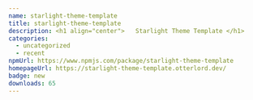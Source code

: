 ```yaml
---
name: starlight-theme-template
title: starlight-theme-template
description: <h1 align="center">   Starlight Theme Template </h1>
categories:
  - uncategorized
  - recent
npmUrl: https://www.npmjs.com/package/starlight-theme-template
homepageUrl: https://starlight-theme-template.otterlord.dev/
badge: new
downloads: 65
---
```

